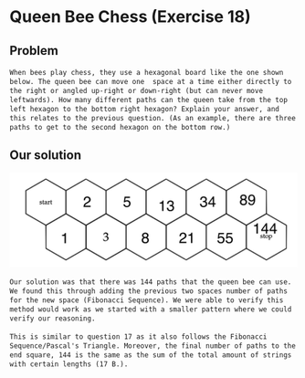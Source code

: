 
# Queen Bee Chess (Exercise 18)

## Problem 

    When bees play chess, they use a hexagonal board like the one shown below. The queen bee can move one  space at a time either directly to the right or angled up-right or down-right (but can never move leftwards). How many different paths can the queen take from the top left hexagon to the bottom right hexagon? Explain your answer, and this relates to the previous question. (As an example, there are three paths to get to the second hexagon on the bottom row.)

## Our solution

<img src = "../resources/BEECALC.png"> </img>

    Our solution was that there was 144 paths that the queen bee can use. We found this through adding the previous two spaces number of paths for the new space (Fibonacci Sequence). We were able to verify this method would work as we started with a smaller pattern where we could verify our reasoning. 
    
    This is similar to question 17 as it also follows the Fibonacci Sequence/Pascal's Triangle. Moreover, the final number of paths to the end square, 144 is the same as the sum of the total amount of strings with certain lengths (17 B.).